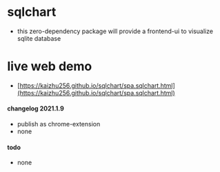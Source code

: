 # sqlchart
- this zero-dependency package will provide a frontend-ui to visualize sqlite database

# live web demo
- [https://kaizhu256.github.io/sqlchart/spa.sqlchart.html](https://kaizhu256.github.io/sqlchart/spa.sqlchart.html)

#### changelog 2021.1.9
- publish as chrome-extension
- none

#### todo
- none

